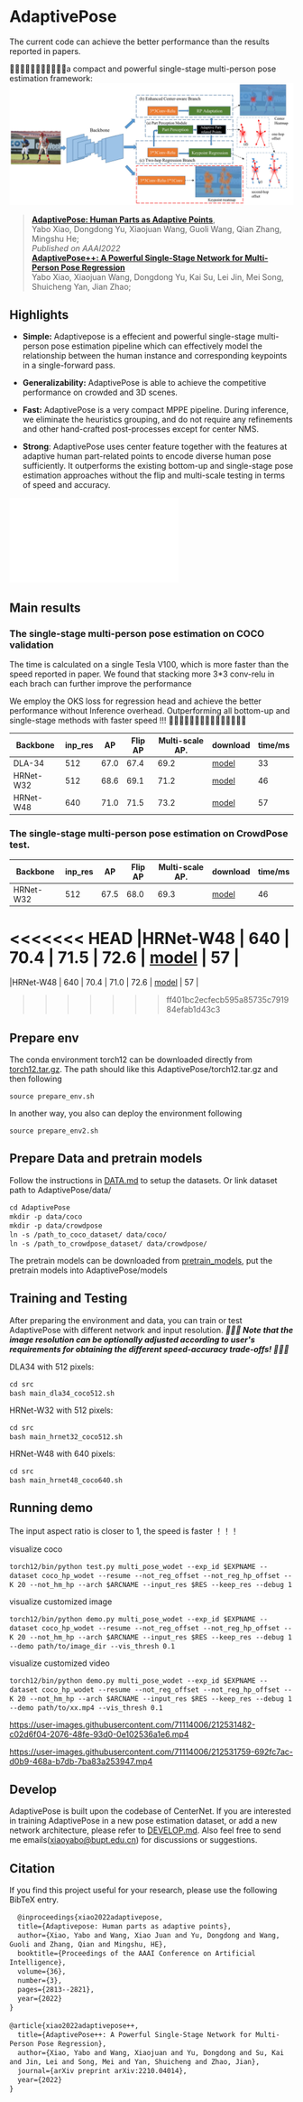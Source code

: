 # AdaptivePose
The current code can achieve the better performance than the results reported in papers.

👏👏👏👏👏👏👏👏👏👏👏a compact and powerful single-stage multi-person pose estimation framework:
![](readme/framework.jpg)
> [**AdaptivePose: Human Parts as Adaptive Points**](https://arxiv.org/abs/2112.13635),            
> Yabo Xiao, Dongdong Yu, Xiaojuan Wang, Guoli Wang, Qian Zhang, Mingshu He;        
> *Published on AAAI2022*   
> [**AdaptivePose++: A Powerful Single-Stage Network for Multi-Person Pose Regression**](https://arxiv.org/abs/2210.04014)      
> Yabo Xiao, Xiaojuan Wang, Dongdong Yu, Kai Su, Lei Jin, Mei Song, Shuicheng Yan, Jian Zhao;      

<!-- Contact: [xiaoyabo@bupt.edu.cn](mailto:xiaoyabo@bupt.edu.cn). Any questions or discussions about pose estiamtion task are welcomed!  -->



## Highlights

- **Simple:** Adaptivepose is a effecient and powerful single-stage multi-person pose estimation pipeline which can effectively model the relationship between the human instance and corresponding keypoints in a single-forward pass. 

- **Generalizability:** AdaptivePose is able to achieve the competitive performance on crowded and 3D scenes.

- **Fast:** AdaptivePose is a very compact MPPE pipeline. During inference, we eliminate the heuristics grouping, and do not require any refinements and other hand-crafted post-processes except for center NMS. 

- **Strong**: AdaptivePose uses center feature together with the features at adaptive human part-related points to encode diverse human pose sufficiently. It outperforms the existing bottom-up and single-stage pose estimation approaches without the flip and multi-scale testing in terms of speed and accuracy.

![](readme/adaptivepoint.pdf)

<!-- - **Easy to use:** We provide user friendly testing API and webcam demos. -->

## Main results

### The single-stage multi-person pose estimation on COCO validation
<!-- - **Speed** Please refer to the paper(https://arxiv.org/abs/2112.13635) for inference time 🚀🚀🚀. The performance is slightly better than the reported in paper. -->
The time is calculated on a single Tesla V100,  which is more faster than the speed reported in paper.
We found that stacking more 3*3 conv-relu in each brach can further improve the performance



We employ the OKS loss for regression head and achieve the better performance without Inference overhead. Outperforming all bottom-up and single-stage methods with faster speed !!! 🚀🚀🚀🚀🚀🚀🚀🚀🚀🚀🚀🚀🚀🚀🚀

| Backbone     | inp_res |  AP       | Flip AP      |  Multi-scale AP.  |   download  |time/ms|
|--------------|---------|-----------|--------------|-------------------|   ---    | --- |
|DLA-34        |   512   |   67.0    |   67.4       | 69.2    | [model](https://drive.google.com/file/d/1AFsD619kxt90lBp5bDhqDtOAAm1O_li_/view?usp=share_link)  | 33| 
|HRNet-W32        |   512   |   68.6    |   69.1       | 71.2    | [model](https://drive.google.com/file/d/1mzGuVczYBzE0B1zsRFL_FMNJEcW4Cr-B/view?usp=share_link) |46 | 
|HRNet-W48     |   640   |    71.0   |     71.5     |  73.2 |   [model](https://drive.google.com/file/d/147GwtZ4Ht3xQkVIbPJDRtVNhAQeL1rPB/view?usp=share_link)  | 57 |


### The single-stage multi-person pose estimation on CrowdPose test.

| Backbone     | inp_res |  AP       | Flip AP      |  Multi-scale AP.  |   download  |time/ms|
|--------------|---------|-----------|--------------|-------------------|   ---    | --- |
|HRNet-W32        |   512   |   67.5    |   68.0       | 69.3    | [model](https://drive.google.com/file/d/14LQupokqqi-kgRQeh2vU6Fa82iujcKQs/view?usp=share_link) |46 | 
<<<<<<< HEAD
|HRNet-W48     |   640   |    70.4   |     71.5     |  72.6 |   [model](https://drive.google.com/file/d/1Wv20VnH_ngPqeYGBcDG6qy_uU6w6t0wc/view?usp=share_link)  | 57 |
=======
|HRNet-W48     |   640   |    70.4   |     71.0     |  72.6 |   [model](https://drive.google.com/file/d/1Wv20VnH_ngPqeYGBcDG6qy_uU6w6t0wc/view?usp=share_link)  | 57 |
>>>>>>> ff401bc2ecfecb595a85735c791984efab1d43c3



<!-- ## Installation
All models and details will be available in our [Model zoo](readme/MODEL_ZOO.md). -->

## Prepare env
The conda environment torch12 can be downloaded directly from [torch12.tar.gz](https://drive.google.com/file/d/1hAtuIbLHlKpt2YN_zUxkqHtUhDvsNn4u/view?usp=sharing).
The path should like this AdaptivePose/torch12.tar.gz
and then following
```
source prepare_env.sh
```

In another way, you also can deploy the environment following
```
source prepare_env2.sh
```

## Prepare Data and pretrain models
Follow the instructions in [DATA.md](readme/DATA.md) to setup the datasets. 
Or link dataset path to AdaptivePose/data/
```
cd AdaptivePose
mkdir -p data/coco
mkdir -p data/crowdpose
ln -s /path_to_coco_dataset/ data/coco/
ln -s /path_to_crowdpose_dataset/ data/crowdpose/
```

The pretrain models can be downloaded from [pretrain_models](https://drive.google.com/drive/folders/17DVq-pwqx40ELmbBjYEYVQc1UC9ofgsq?usp=sharing), put the pretrain models into AdaptivePose/models




## Training and Testing

After preparing the environment and data, you can train or test AdaptivePose with different network and input resolution. ___🚀🚀🚀 Note that the image resolution can be optionally adjusted according to user's requirements for obtaining the different speed-accuracy trade-offs! 🚀🚀🚀___

DLA34 with 512 pixels:
```
cd src
bash main_dla34_coco512.sh
```
HRNet-W32 with 512 pixels:
```
cd src
bash main_hrnet32_coco512.sh
```

HRNet-W48 with 640 pixels:
```
cd src
bash main_hrnet48_coco640.sh
```

## Running demo 

The input aspect ratio is closer to 1, the  speed is faster ！！！

visualize coco 


```
torch12/bin/python test.py multi_pose_wodet --exp_id $EXPNAME --dataset coco_hp_wodet --resume --not_reg_offset --not_reg_hp_offset --K 20 --not_hm_hp --arch $ARCNAME --input_res $RES --keep_res --debug 1
```

visualize customized image 

```
torch12/bin/python demo.py multi_pose_wodet --exp_id $EXPNAME --dataset coco_hp_wodet --resume --not_reg_offset --not_reg_hp_offset --K 20 --not_hm_hp --arch $ARCNAME --input_res $RES --keep_res --debug 1 --demo path/to/image_dir --vis_thresh 0.1
```

visualize customized video 

```
torch12/bin/python demo.py multi_pose_wodet --exp_id $EXPNAME --dataset coco_hp_wodet --resume --not_reg_offset --not_reg_hp_offset --K 20 --not_hm_hp --arch $ARCNAME --input_res $RES --keep_res --debug 1 --demo path/to/xx.mp4 --vis_thresh 0.1 
```
https://user-images.githubusercontent.com/71114006/212531482-c02d6f04-2076-48fe-93d0-0e102536a1e6.mp4   


https://user-images.githubusercontent.com/71114006/212531759-692fc7ac-d0b9-468a-b7db-7ba83a253947.mp4


## Develop

AdaptivePose is built upon the codebase of CenterNet. If you are interested in training AdaptivePose in a new pose estimation dataset, or add a new network architecture, please refer to [DEVELOP.md](readme/DEVELOP.md). Also feel free to send me emails(xiaoyabo@bupt.edu.cn) for discussions or suggestions.



## Citation

If you find this project useful for your research, please use the following BibTeX entry.
```
  @inproceedings{xiao2022adaptivepose,
  title={Adaptivepose: Human parts as adaptive points},
  author={Xiao, Yabo and Wang, Xiao Juan and Yu, Dongdong and Wang, Guoli and Zhang, Qian and Mingshu, HE},
  booktitle={Proceedings of the AAAI Conference on Artificial Intelligence},
  volume={36},
  number={3},
  pages={2813--2821},
  year={2022}
}

@article{xiao2022adaptivepose++,
  title={AdaptivePose++: A Powerful Single-Stage Network for Multi-Person Pose Regression},
  author={Xiao, Yabo and Wang, Xiaojuan and Yu, Dongdong and Su, Kai and Jin, Lei and Song, Mei and Yan, Shuicheng and Zhao, Jian},
  journal={arXiv preprint arXiv:2210.04014},
  year={2022}
}
```
